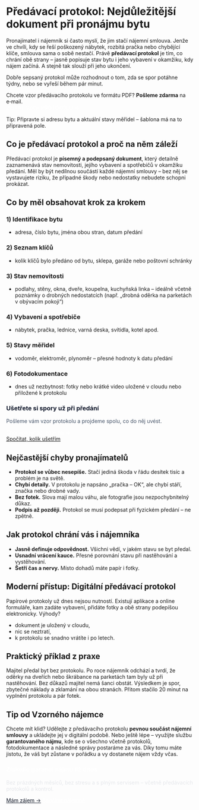 # Předávací protokol: Nejdůležitější dokument při pronájmu bytu

Pronajímatel i nájemník si často myslí, že jim stačí nájemní smlouva. Jenže ve chvíli, kdy se řeší poškozený nábytek, rozbitá pračka nebo chybějící klíče, smlouva sama o sobě nestačí. Právě **předávací protokol** je tím, co chrání obě strany – jasně popisuje stav bytu i jeho vybavení v okamžiku, kdy nájem začíná. A stejně tak slouží při jeho ukončení.

Dobře sepsaný protokol může rozhodnout o tom, zda se spor potáhne týdny, nebo se vyřeší během pár minut.

<div class="not-prose my-6 p-5 rounded-2xl border border-gray-200 bg-white shadow-sm">
  <div class="text-sm text-gray-900 font-medium">Chcete vzor předávacího protokolu ve formátu PDF? <strong>Pošleme zdarma</strong> na e‑mail.</div>
  <div class="mt-3">
    <a href="#kontakt" class="inline-flex items-center justify-center px-5 py-3 rounded-full bg-[#0D28F2] text-white font-semibold hover:bg-[#0a1fc5] transition" style="color:#ffffff">ZÍSKAT VZOR PROTOKOLU →</a>
  </div>
  <p class="mt-2 text-xs text-gray-500">Tip: Připravte si adresu bytu a aktuální stavy měřidel – šablona má na to připravená pole.</p>
</div>

## Co je předávací protokol a proč na něm záleží

Předávací protokol je **písemný a podepsaný dokument**, který detailně zaznamenává stav nemovitosti, jejího vybavení a spotřebičů v okamžiku předání. Měl by být nedílnou součástí každé nájemní smlouvy – bez něj se vystavujete riziku, že případné škody nebo nedostatky nebudete schopni prokázat.

## Co by měl obsahovat krok za krokem

### 1) Identifikace bytu
- adresa, číslo bytu, jména obou stran, datum předání

### 2) Seznam klíčů
- kolik klíčů bylo předáno od bytu, sklepa, garáže nebo poštovní schránky

### 3) Stav nemovitosti
- podlahy, stěny, okna, dveře, koupelna, kuchyňská linka – ideálně včetně poznámky o drobných nedostatcích (např. „drobná oděrka na parketách v obývacím pokoji“)

### 4) Vybavení a spotřebiče
- nábytek, pračka, lednice, varná deska, svítidla, kotel apod.

### 5) Stavy měřidel
- vodoměr, elektroměr, plynoměr – přesné hodnoty k datu předání

### 6) Fotodokumentace
- dnes už nezbytnost: fotky nebo krátké video uložené v cloudu nebo přiložené k protokolu

<section class="not-prose my-8">
  <div class="rounded-2xl p-6 md:p-8 border border-gray-200 bg-white">
    <div class="grid grid-cols-1 md:grid-cols-12 items-center gap-6">
      <div class="md:col-span-6">
        <h3 class="text-2xl font-semibold text-gray-900" style="color:#0f172a">Ušetřete si spory už při předání</h3>
        <p class="text-gray-600 mt-1" style="color:#475569">Pošleme vám vzor protokolu a projdeme spolu, co do něj uvést.</p>
      </div>
      <div class="md:col-span-3">
        <a href="#kontakt" class="w-full inline-flex items-center justify-center px-5 py-3 rounded-full bg-[#0D28F2] text-white font-semibold hover:bg-[#0a1fc5] transition" style="color:#ffffff">Chci konzultaci zdarma →</a>
      </div>
      <div class="md:col-span-3">
        <a href="../kalkulator.html" class="w-full inline-flex items-center justify-center px-5 py-3 rounded-full border border-gray-300 text-gray-700 hover:bg-gray-50 transition">Spočítat, kolik ušetřím</a>
      </div>
    </div>
  </div>
</section>

## Nejčastější chyby pronajímatelů
- **Protokol se vůbec nesepíše.** Stačí jediná škoda v řádu desítek tisíc a problém je na světě.
- **Chybí detaily.** V protokolu je napsáno „pračka – OK“, ale chybí stáří, značka nebo drobné vady.
- **Bez fotek.** Slova mají malou váhu, ale fotografie jsou nezpochybnitelný důkaz.
- **Podpis až později.** Protokol se musí podepsat při fyzickém předání – ne zpětně.

## Jak protokol chrání vás i nájemníka
- **Jasně definuje odpovědnost.** Všichni vědí, v jakém stavu se byt předal.
- **Usnadní vrácení kauce.** Přesné porovnání stavu při nastěhování a vystěhování.
- **Šetří čas a nervy.** Místo dohadů máte papír i fotky.

## Moderní přístup: Digitální předávací protokol
Papírové protokoly už dnes nejsou nutností. Existují aplikace a online formuláře, kam zadáte vybavení, přidáte fotky a obě strany podepíšou elektronicky. Výhody?
- dokument je uložený v cloudu,
- nic se neztratí,
- k protokolu se snadno vrátíte i po letech.

## Praktický příklad z praxe
Majitel předal byt bez protokolu. Po roce nájemník odchází a tvrdí, že oděrky na dveřích nebo škrábance na parketách tam byly už při nastěhování. Bez důkazů majitel nemá šanci obstát. Výsledkem je spor, zbytečné náklady a zklamání na obou stranách. Přitom stačilo 20 minut na vyplnění protokolu a pár fotek.

## Tip od Vzorného nájemce
Chcete mít klid? Udělejte z předávacího protokolu **pevnou součást nájemní smlouvy** a ukládejte jej v digitální podobě. Nebo ještě lépe – využijte službu **garantovaného nájmu**, kde se o všechno včetně protokolů, fotodokumentace a následné správy postaráme za vás. Díky tomu máte jistotu, že váš byt zůstane v pořádku a vy dostanete nájem vždy včas.

<section class="not-prose mt-10">
  <div class="bg-[#0b1020] rounded-2xl text-white p-8 text-center">
    <h3 class="text-3xl font-bold tracking-tight mb-3" style="color:#ffffff">Získejte garanci nájmu již dnes</h3>
    <p class="mb-6" style="color:#e5e7eb">Bez prázdných měsíců, bez stresu a s plným servisem – včetně předávacích protokolů a kontrol.</p>
    <div class="flex flex-col sm:flex-row justify-center gap-3">
      <a href="#kontakt" class="px-6 py-3 rounded-full bg-white text-gray-900 font-semibold hover:bg-gray-100 transition" style="color:#111827">Mám zájem →</a>
      <a href="../kalkulator-trzniho-najemneho.html" class="px-6 py-3 rounded-full border border-white text-white hover:text-gray-900 hover:bg-white transition" style="color:#ffffff">Spočítat nájemné</a>
    </div>
  </div>
</section>
